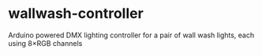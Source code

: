 # wallwash-controller
Arduino powered DMX lighting controller for a pair of wall wash lights, each using 8×RGB channels
